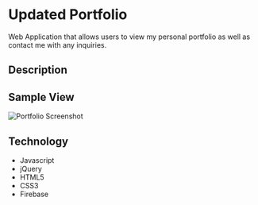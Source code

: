 # Updated Portfolio

Web Application that allows users to view my personal portfolio as well as contact me with any inquiries. 


## Description
 

## Sample View

![Portfolio Screenshot](/images/screenshot.jpg/)

## Technology

+ Javascript
+ jQuery
+ HTML5
+ CSS3
+ Firebase